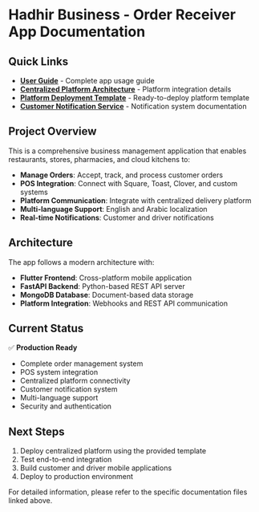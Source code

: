 # Hadhir Business - Order Receiver App Documentation

## Quick Links

- **[User Guide](../USER_GUIDE.md)** - Complete app usage guide
- **[Centralized Platform Architecture](./CENTRALIZED_PLATFORM_ARCHITECTURE.md)** - Platform integration details
- **[Platform Deployment Template](./CENTRALIZED_PLATFORM_STARTER.md)** - Ready-to-deploy platform template
- **[Customer Notification Service](./CUSTOMER_NOTIFICATION_SERVICE.md)** - Notification system documentation

## Project Overview

This is a comprehensive business management application that enables restaurants, stores, pharmacies, and cloud kitchens to:

- **Manage Orders**: Accept, track, and process customer orders
- **POS Integration**: Connect with Square, Toast, Clover, and custom systems
- **Platform Communication**: Integrate with centralized delivery platform
- **Multi-language Support**: English and Arabic localization
- **Real-time Notifications**: Customer and driver notifications

## Architecture

The app follows a modern architecture with:

- **Flutter Frontend**: Cross-platform mobile application
- **FastAPI Backend**: Python-based REST API server
- **MongoDB Database**: Document-based data storage
- **Platform Integration**: Webhooks and REST API communication

## Current Status

✅ **Production Ready**
- Complete order management system
- POS system integration
- Centralized platform connectivity
- Customer notification system
- Multi-language support
- Security and authentication

## Next Steps

1. Deploy centralized platform using the provided template
2. Test end-to-end integration
3. Build customer and driver mobile applications
4. Deploy to production environment

For detailed information, please refer to the specific documentation files linked above.